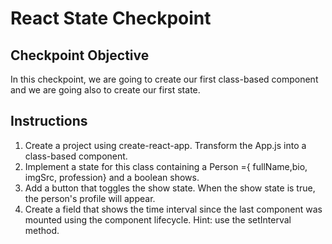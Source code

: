 # React State Checkpoint

## Checkpoint Objective

In this checkpoint, we are going to create our first class-based component and we are going also to create our first state.

## Instructions

1. Create a project using create-react-app.
   Transform the App.js into a class-based component.
1. Implement a state for this class containing a Person ={ fullName,bio, imgSrc, profession} and a boolean shows.
1. Add a button that toggles the show state. When the show state is true, the person's profile will appear.
1. Create a field that shows the time interval since the last component was mounted using the component lifecycle.
   Hint: use the setInterval method.
